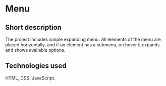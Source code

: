 # Menu

## Short description
The project includes simple expanding menu. All elements of the menu are placed horizontally, and if an element has a submenu, on hover it expands and shows available options.

## Technologies used
HTML, CSS, JavaScript.
